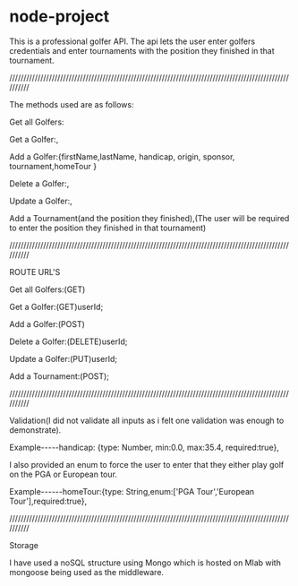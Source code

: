 # node-project

This is a professional golfer API. The api lets the user enter golfers credentials and enter tournaments with the position they finished in that tournament. 

//////////////////////////////////////////////////////////////////////////////////////////////////////////

The methods used are as follows:

Get all Golfers:

Get a Golfer:,

Add a Golfer:{firstName,lastName, handicap, origin, sponsor, tournament,homeTour }

Delete a Golfer:,

Update a Golfer:,

Add a Tournament(and the position they finished),(The user will be required to enter the position they finished in that tournament)


//////////////////////////////////////////////////////////////////////////////////////////////////////////

ROUTE URL'S

Get all Golfers:(GET)

Get a Golfer:(GET)userId;

Add a Golfer:(POST)

Delete a Golfer:(DELETE)userId;

Update a Golfer:(PUT)userId;

Add a Tournament:(POST);

//////////////////////////////////////////////////////////////////////////////////////////////////////////

Validation(I did not validate all inputs as i felt one validation was enough to demonstrate).

  Example-----handicap: {type: Number, min:0.0, max:35.4, required:true},

I also provided an enum to force the user to enter that they either play golf on the PGA or European tour.

 Example------homeTour:{type: String,enum:['PGA Tour','European Tour'],required:true},


//////////////////////////////////////////////////////////////////////////////////////////////////////////

Storage

I have used a noSQL structure using Mongo which is hosted on Mlab with mongoose being used as the middleware.





